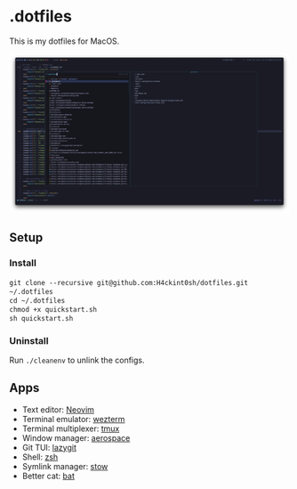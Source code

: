 # .dotfiles

This is my dotfiles for MacOS.

![Alacritty](screenshots/Screenshot.png)

## Setup

### Install
```
git clone --recursive git@github.com:H4ckint0sh/dotfiles.git ~/.dotfiles
cd ~/.dotfiles
chmod +x quickstart.sh
sh quickstart.sh
```
### Uninstall
Run `./cleanenv` to unlink the configs.

## Apps

- Text editor: [Neovim](https://neovim.io/)
- Terminal emulator: [wezterm](https://github.com/wez/wezterm)
- Terminal multiplexer: [tmux](https://github.com/tmux/tmux)
- Window manager: [aerospace](https://github.com/nikitabobko/AeroSpace)
- Git TUI: [lazygit](https://github.com/jesseduffield/lazygit)
- Shell: [zsh](https://www.zsh.org)
- Symlink manager: [stow](https://www.gnu.org/software/stow/)
- Better cat: [bat](https://github.com/sharkdp/bat)

